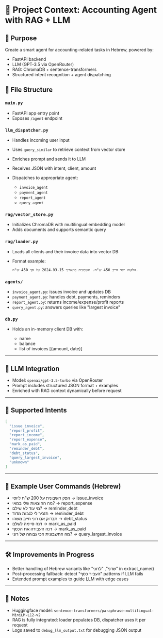 # 🧠 Project Context: Accounting Agent with RAG + LLM

## 🎯 Purpose

Create a smart agent for accounting-related tasks in Hebrew, powered by:

* FastAPI backend
* LLM (GPT-3.5 via OpenRouter)
* RAG: ChromaDB + sentence-transformers
* Structured intent recognition + agent dispatching

## 📁 File Structure

### `main.py`

* FastAPI app entry point
* Exposes `/agent` endpoint

### `llm_dispatcher.py`

* Handles incoming user input
* Uses `query_similar` to retrieve context from vector store
* Enriches prompt and sends it to LLM
* Receives JSON with intent, client, amount
* Dispatches to appropriate agent:

  * `invoice_agent`
  * `payment_agent`
  * `report_agent`
  * `query_agent`

### `rag/vector_store.py`

* Initializes ChromaDB with multilingual embedding model
* Adds documents and supports semantic query

### `rag/loader.py`

* Loads all clients and their invoice data into vector DB
* Format example:

  ```
  הלקוח יוסי חייב 450 ש"ח. חשבונית בתאריך 2024-03-15 על סך 450 ש"ח.
  ```

### `agents/`

* `invoice_agent.py`: issues invoice and updates DB
* `payment_agent.py`: handles debt, payments, reminders
* `report_agent.py`: returns income/expense/profit reports
* `query_agent.py`: answers queries like "largest invoice"

### `db.py`

* Holds an in-memory client DB with:

  * name
  * balance
  * list of invoices \[{amount, date}]

---

## 🧠 LLM Integration

* Model: `openai/gpt-3.5-turbo` via OpenRouter
* Prompt includes structured JSON format + examples
* Enriched with RAG context dynamically before request

---

## 💬 Supported Intents

```json
[
  "issue_invoice",
  "report_profit",
  "report_income",
  "report_expense",
  "mark_as_paid",
  "reminder_debt",
  "debt_status",
  "query_largest_invoice",
  "unknown"
]
```

---

## 🧪 Example User Commands (Hebrew)

* הפק חשבונית על 200 ש"ח ליוסי → issue\_invoice
* מה ההוצאות שלי במאי? → report\_expense
* מי עוד לא שילם? → reminder\_debt
* תזכיר לי לגבות מדוד → reminder\_debt
* תבדוק אם רוני חייב משהו → debt\_status
* דנה סיימה לשלם → mark\_as\_paid
* דנה העבירה את הכסף → mark\_as\_paid
* מה החשבונית הכי גבוהה של רוני? → query\_largest\_invoice

---

## 🛠️ Improvements in Progress

* Better handling of Hebrew variants like "שדני", "לרוני" in extract\_name()
* Post-processing fallback: detect "העביר כסף" patterns if LLM fails
* Extended prompt examples to guide LLM with edge cases

---

## 📌 Notes

* Huggingface model: `sentence-transformers/paraphrase-multilingual-MiniLM-L12-v2`
* RAG is fully integrated: loader populates DB, dispatcher uses it per request
* Logs saved to `debug_llm_output.txt` for debugging JSON output
